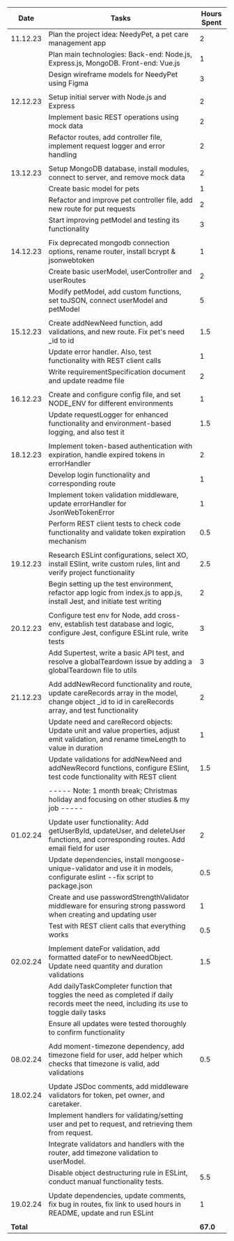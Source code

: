 | Date      | Tasks                                                                                                                                                  | Hours Spent |
| --------- | ------------------------------------------------------------------------------------------------------------------------------------------------------ | ----------- |
| 11.12.23  | Plan the project idea: NeedyPet, a pet care management app                                                                                             | 2           |
|           | Plan main technologies: Back-end: Node.js, Express.js, MongoDB. Front-end: Vue.js                                                                      | 1           |
|           | Design wireframe models for NeedyPet using Figma                                                                                                       | 3           |
|           |                                                                                                                                                        |             |
| 12.12.23  | Setup initial server with Node.js and Express                                                                                                          | 2           |
|           | Implement basic REST operations using mock data                                                                                                        | 2           |
|           | Refactor routes, add controller file, implement request logger and error handling                                                                      | 2           |
|           |                                                                                                                                                        |             |
| 13.12.23  | Setup MongoDB database, install modules, connect to server, and remove mock data                                                                       | 2           |
|           | Create basic model for pets                                                                                                                            | 1           |
|           | Refactor and improve pet controller file, add new route for put requests                                                                               | 2           |
|           | Start improving petModel and testing its functionality                                                                                                 | 3           |
|           |                                                                                                                                                        |             |
| 14.12.23  | Fix deprecated mongodb connection options, rename router, install bcrypt & jsonwebtoken                                                                | 1           |
|           | Create basic userModel, userController and userRoutes                                                                                                  | 2           |
|           | Modify petModel, add custom functions, set toJSON, connect userModel and petModel                                                                      | 5           |
|           |                                                                                                                                                        |             |
| 15.12.23  | Create addNewNeed function, add validations, and new route. Fix pet's need \_id to id                                                                  | 1.5         |
|           | Update error handler. Also, test functionality with REST client calls                                                                                  | 1           |
|           | Write requirementSpecification document and update readme file                                                                                         | 2           |
|           |                                                                                                                                                        |             |
| 16.12.23  | Create and configure config file, and set NODE_ENV for different environments                                                                          | 1           |
|           | Update requestLogger for enhanced functionality and environment-based logging, and also test it                                                        | 1.5         |
|           |                                                                                                                                                        |             |
| 18.12.23  | Implement token-based authentication with expiration, handle expired tokens in errorHandler                                                            | 2           |
|           | Develop login functionality and corresponding route                                                                                                    | 1           |
|           | Implement token validation middleware, update errorHandler for JsonWebTokenError                                                                       | 1           |
|           | Perform REST client tests to check code functionality and validate token expiration mechanism                                                          | 0.5         |
|           |                                                                                                                                                        |             |
| 19.12.23  | Research ESLint configurations, select XO, install ESlint, write custom rules, lint and verify project functionality                                   | 2.5         |
|           | Begin setting up the test environment, refactor app logic from index.js to app.js, install Jest, and initiate test writing                             | 2           |
|           |                                                                                                                                                        |             |
| 20.12.23  | Configure test env for Node, add cross-env, establish test database and logic, configure Jest, configure ESLint rule, write tests                      | 3           |
|           | Add Supertest, write a basic API test, and resolve a globalTeardown issue by adding a globalTeardown file to utils                                     | 3           |
|           |                                                                                                                                                        |             |
| 21.12.23  | Add addNewRecord functionality and route, update careRecords array in the model, change object \_id to id in careRecords array, and test functionality | 2           |
|           | Update need and careRecord objects: Update unit and value properties, adjust emit validation, and rename timeLength to value in duration               | 1           |
|           | Update validations for addNewNeed and addNewRecord functions, configure ESlint, test code functionality with REST client                               | 1.5         |
|           |                                                                                                                                                        |             |
|           | ----- Note: 1 month break; Christmas holiday and focusing on other studies & my job -----                                                              |             |
|           |                                                                                                                                                        |             |
| 01.02.24  | Update user functionality: Add getUserById, updateUser, and deleteUser functions, and corresponding routes. Add email field for user                   | 2           |
|           | Update dependencies, install mongoose-unique-validator and use it in models, configurate eslint --fix script to package.json                           | 0.5         |
|           | Create and use passwordStrengthValidator middleware for ensuring strong password when creating and updating user                                       | 1           |
|           | Test with REST client calls that everything works                                                                                                      | 0.5         |
|           |                                                                                                                                                        |             |
| 02.02.24  | Implement dateFor validation, add formatted dateFor to newNeedObject. Update need quantity and duration validations                                    | 1.5         |
|           | Add dailyTaskCompleter function that toggles the need as completed if daily records meet the need, including its use to toggle daily tasks             |             |
|           | Ensure all updates were tested thoroughly to confirm functionality                                                                                     |             |
|           |                                                                                                                                                        |             |
| 08.02.24  | Add moment-timezone dependency, add timezone field for user, add helper which checks that timezone is valid, add validations                           | 0.5         |
|           |                                                                                                                                                        |             |
| 18.02.24  | Update JSDoc comments, add middleware validators for token, pet owner, and caretaker.                                                                  |             |
|           | Implement handlers for validating/setting user and pet to request, and retrieving them from request.                                                   |             |
|           | Integrate validators and handlers with the router, add timezone validation to userModel.                                                               |             |
|           | Disable object destructuring rule in ESLint, conduct manual functionality tests.                                                                       | 5.5         |
|           |                                                                                                                                                        |             |
| 19.02.24  | Update dependencies, update comments, fix bug in routes, fix link to used hours in README, update and run ESLint                                       | 1           |
|           |                                                                                                                                                        |             |
| **Total** |                                                                                                                                                        | **67.0**    |
